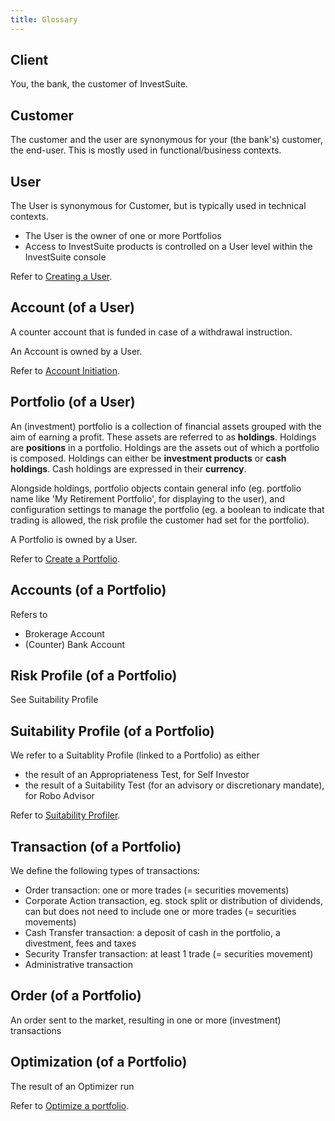 ```yaml
---
title: Glossary
---
```


## Client
You, the bank, the customer of InvestSuite.

## Customer
The customer and the user are synonymous for your (the bank's) customer, the end-user. This is mostly used in functional/business contexts.

## User
The User is synonymous for Customer, but is typically used in technical contexts.

- The User is the owner of one or more Portfolios
- Access to InvestSuite products is controlled on a User level within the InvestSuite console

Refer to [Creating a User](../common_scenarios/account_initiation/#create-a-user).

<!-- #### Document
TODO -->

<!-- ### Report
TODO -->

## Account (of a User)
A counter account that is funded in case of a withdrawal instruction.

An Account is owned by a User.

Refer to [Account Initiation](../common_scenarios/account_initiation/).

## Portfolio (of a User)
An (investment) portfolio is a collection of financial assets grouped with the aim of earning a profit. 
These assets are referred to as **holdings**. Holdings are **positions** in a portfolio. Holdings are the assets out of which a portfolio is composed. 
Holdings can either be **investment products** or **cash holdings**. Cash holdings are expressed in their **currency**.

Alongside holdings, portfolio objects contain general info (eg. portfolio name like 'My Retirement Portfolio', for displaying to the user), and configuration settings to manage the portfolio (eg. a boolean to indicate that trading is allowed, the risk profile the customer had set for the portfolio).

<!-- :question_mark: Holdings == Instruments? -->

A Portfolio is owned by a User.

Refer to [Create a Portfolio](../common_scenarios/account_initiation/#create-a-portfolio).

<!-- Portfolio
Portfolio Stats
:question_mark: not found in InvestSuite API documentation - About 
Contains stats about multiple instruments -->

## Accounts (of a Portfolio)

<!-- :question_mark: relationship to User.Account? -->

Refers to

- Brokerage Account
- (Counter) Bank Account

<!-- Refer to -->

## Risk Profile (of a Portfolio)

See Suitability Profile

## Suitability Profile (of a Portfolio)

We refer to a Suitablity Profile (linked to a Portfolio) as either

- the result of an Appropriateness Test, for Self Investor
- the result of a Suitability Test (for an advisory or discretionary mandate), for Robo Advisor

Refer to [Suitability Profiler](../common_scenarios/suitability_profiler).

## Transaction (of a Portfolio)

We define the following types of transactions:

- Order transaction: one or more trades (= securities movements)
- Corporate Action transaction, eg. stock split or distribution of dividends, can but does not need to include one or more trades (= securities movements)
- Cash Transfer transaction: a deposit of cash in the portfolio, a divestment, fees and taxes
- Security Transfer transaction: at least 1 trade (= securities movement)
- Administrative transaction

<!-- Documentation EOD file storage of transactions in IVS databases - Google Docs -->

## Order (of a Portfolio)

An order sent to the market, resulting in one or more (investment) transactions

## Optimization (of a Portfolio)

The result of an Optimizer run

Refer to [Optimize a portfolio](../common_scenarios/run_optimizer/).
